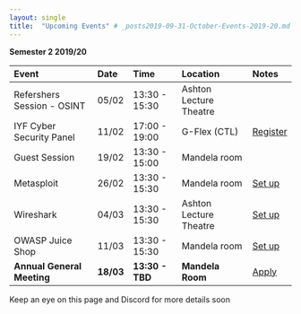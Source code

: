 ```yaml
---
layout: single
title:  "Upcoming Events" # _posts2019-09-31-October-Events-2019-20.md 
---
```

__Semester 2 2019/20__

| Event | Date | Time | Location | Notes
|:-----------------|:----------|:-----------|:-----------|:-----------|
| Refershers Session - OSINT | 05/02 | 13:30 - 15:30 | Ashton Lecture Theatre | |
| IYF Cyber Security Panel | 11/02 | 17:00 - 19:00 | G-Flex (CTL) | [Register](https://careerhub.liv.ac.uk/students/news/detail/926) |
| Guest Session | 19/02 | 13:30 - 15:00 | Mandela room | |
| Metasploit | 26/02 | 13:30 - 15:30 | Mandela room | [Set up](#) |
| Wireshark | 04/03 | 13:30 - 15:30 | Ashton Lecture Theatre | [Set up](#) |
| OWASP Juice Shop | 11/03 | 13:30 - 15:30 | Mandela room | [Set up](https://github.com/bkimminich/juice-shop) |
| __Annual General Meeting__ | __18/03__ | __13:30 - TBD__ | __Mandela Room__ | [Apply](#) |

Keep an eye on this page and Discord for more details soon
